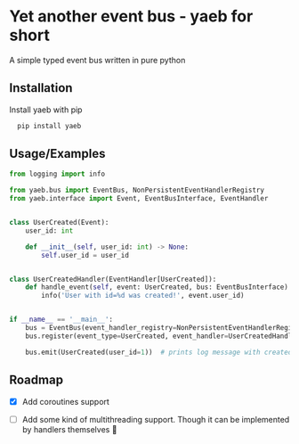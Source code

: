 
# Yet another event bus - yaeb for short

A simple typed event bus written in pure python


## Installation

Install yaeb with pip

```bash
  pip install yaeb
```
    
## Usage/Examples

```python
from logging import info

from yaeb.bus import EventBus, NonPersistentEventHandlerRegistry
from yaeb.interface import Event, EventBusInterface, EventHandler


class UserCreated(Event):
    user_id: int

    def __init__(self, user_id: int) -> None:
        self.user_id = user_id


class UserCreatedHandler(EventHandler[UserCreated]):
    def handle_event(self, event: UserCreated, bus: EventBusInterface) -> None:
        info('User with id=%d was created!', event.user_id)


if __name__ == '__main__':
    bus = EventBus(event_handler_registry=NonPersistentEventHandlerRegistry())
    bus.register(event_type=UserCreated, event_handler=UserCreatedHandler())

    bus.emit(UserCreated(user_id=1))  # prints log message with created user id

```


## Roadmap

- [x] Add coroutines support
- [ ] Add some kind of multithreading support. Though it can be implemented by handlers themselves 🤔

